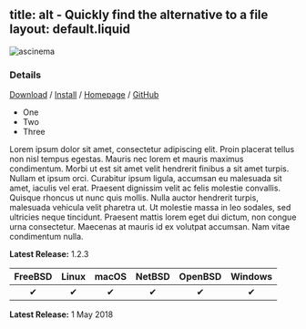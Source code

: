 title: alt - Quickly find the alternative to a file
layout: default.liquid
---

![ascinema](http://placehold.it/640x480)

### Details

[Download](/) / [Install](/) / [Homepage](/) / [GitHub](/)

* One
* Two
* Three

Lorem ipsum dolor sit amet, consectetur adipiscing elit. Proin placerat tellus
non nisl tempus egestas. Mauris nec lorem et mauris maximus condimentum. Morbi
ut est sit amet velit hendrerit finibus a sit amet turpis. Nullam et ipsum
orci. Curabitur ipsum ligula, accumsan eu malesuada sit amet, iaculis vel erat.
Praesent dignissim velit ac felis molestie convallis. Quisque rhoncus ut nunc
quis mollis. Nulla auctor hendrerit turpis, malesuada vehicula velit pharetra
ut. Ut molestie massa in leo sodales, sed ultricies neque tincidunt. Praesent
mattis lorem eget dui dictum, non congue urna consectetur. Maecenas at mauris
id ex volutpat accumsan. Nam vitae condimentum nulla. 

**Latest Release:** 1.2.3

| FreeBSD | Linux | macOS | NetBSD | OpenBSD | Windows |
| :---:   | :---: | :---: | :---:  | :---:   | :---:   |
| ✔       | ✔     | ✔     | ✔      | ✔       | ✔       |

**Latest Release:** 1 May 2018
